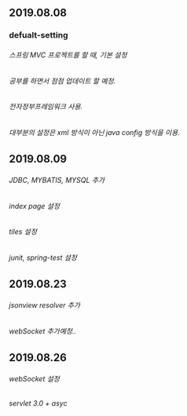 ## 2019.08.08
### defualt-setting 
###### 스프링 MVC 프로젝트를 할 때, 기본 설정
###### 공부를 하면서 점점 업데이트 할 예정.
###### 전자정부프레임워크 사용.
###### 대부분의 설정은 xml 방식이 아닌 java config 방식을 이용.

## 2019.08.09
###### JDBC, MYBATIS, MYSQL 추가
###### index page 설정
###### tiles 설정
###### junit, spring-test 설정


## 2019.08.23
###### jsonview resolver 추가
###### webSocket 추가예정..


## 2019.08.26
###### webSocket 설정
###### servlet 3.0 + asyc 




    
    
    






    







